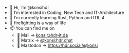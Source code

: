 - 👋 Hi, I’m @konsihdr
- 👀 I’m interested in Coding, New Tech and IT-Architecture
- 🌱 I’m currently learning Rust, Python and ITIL 4
- 🚒 firefighting is a way of life
- 📫 You can find me on
  - 📧 Mail -> konsi@hdr-it.de
  - 📲 Matrix -> [@konsi:hdr.chat](https://matrix.to/#/@konsi:hdr.chat)
  - 🐘 Mastodon -> https://hdr.social/@konsi
